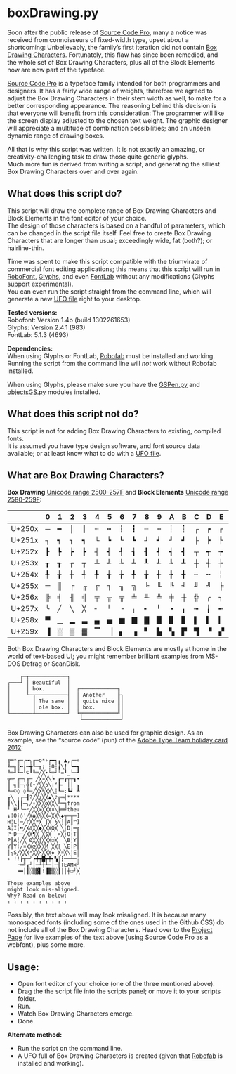 # boxDrawing.py

Soon after the public release of [Source Code Pro][scp], many a notice was received from connoisseurs of fixed-width type, upset about a shortcoming: Unbelievably, the family’s first iteration did not contain [Box Drawing Characters][boxwiki]. 
Fortunately, this flaw has since been remedied, and the whole set of Box Drawing Characters, plus all of the Block Elements now are now part of the typeface.  

[Source Code Pro][scp] is a typeface family intended for both programmers and designers. It has a fairly wide range of weights, therefore we agreed to adjust the Box Drawing Characters in their stem width as well, to make for a better corresponding appearance.
The reasoning behind this decision is that everyone will benefit from this consideration: The programmer will like the screen display adjusted to the chosen text weight. 
The graphic designer will appreciate a multitude of combination possibilities; and an unseen dynamic range of drawing boxes.

All that is why this script was written. It is not exactly an amazing, or creativity-challenging task to draw those quite generic glyphs.  
Much more fun is derived from writing a script, and generating the silliest Box Drawing Characters over and over again.


## What does this script do?

This script will draw the complete range of Box Drawing Characters and Block Elements in the font editor of your choice.  
The design of those characters is based on a handful of parameters, which can be changed in the script file itself. 
Feel free to create Box Drawing Characters that are longer than usual; exceedingly wide, fat (both?); or hairline-thin.  


Time was spent to make this script compatible with the triumvirate of commercial font editing applications; this means that this script will run in [RoboFont][], [Glyphs][], and even [FontLab][] without any modifications (Glyphs support experimental).  
You can even run the script straight from the command line, which will generate a new [UFO file][ufo] right to your desktop.


__Tested versions:__  
Robofont: Version 1.4b (build 1302261653)  
Glyphs: Version 2.4.1 (983)  
FontLab: 5.1.3 (4693)  


__Dependencies:__  
When using Glyphs or FontLab, [Robofab][] must be installed and working.
Running the script from the command line will _not_ work without Robofab installed.

When using Glyphs, please make sure you have the [GSPen.py][] and [objectsGS.py][] modules installed.


## What does this script not do?

This script is not for adding Box Drawing Characters to existing, compiled fonts.  
It is assumed you have type design software, and font source data available; or at least know what to do with a [UFO file][ufo].


## What are Box Drawing Characters?

__Box Drawing__ [Unicode range 2500-257F][box] and __Block Elements__ [Unicode range 2580-259F][block]:

|         |  0  |  1  |  2  |  3  |  4  |  5  |  6  |  7  |  8  |  9  |  A  |  B  |  C  |  D  |  E  |  F  |
| ------- | --- | --- | --- | --- | --- | --- | --- | --- | --- | --- | --- | --- | --- | --- | --- | --- |
| U+250x  |  ─  |  ━  |  │  |  ┃  |  ┄  |  ┅  |  ┆  |  ┇  |  ┈  |  ┉  |  ┊  |  ┋  |  ┌  |  ┍  |  ┎  |  ┏  |
| U+251x  |  ┐  |  ┑  |  ┒  |  ┓  |  └  |  ┕  |  ┖  |  ┗  |  ┘  |  ┙  |  ┚  |  ┛  |  ├  |  ┝  |  ┞  |  ┟  |
| U+252x  |  ┠  |  ┡  |  ┢  |  ┣  |  ┤  |  ┥  |  ┦  |  ┧  |  ┨  |  ┩  |  ┪  |  ┫  |  ┬  |  ┭  |  ┮  |  ┯  |
| U+253x  |  ┰  |  ┱  |  ┲  |  ┳  |  ┴  |  ┵  |  ┶  |  ┷  |  ┸  |  ┹  |  ┺  |  ┻  |  ┼  |  ┽  |  ┾  |  ┿  |
| U+254x  |  ╀  |  ╁  |  ╂  |  ╃  |  ╄  |  ╅  |  ╆  |  ╇  |  ╈  |  ╉  |  ╊  |  ╋  |  ╌  |  ╍  |  ╎  |  ╏  |
| U+255x  |  ═  |  ║  |  ╒  |  ╓  |  ╔  |  ╕  |  ╖  |  ╗  |  ╘  |  ╙  |  ╚  |  ╛  |  ╜  |  ╝  |  ╞  |  ╟  |
| U+256x  |  ╠  |  ╡  |  ╢  |  ╣  |  ╤  |  ╥  |  ╦  |  ╧  |  ╨  |  ╩  |  ╪  |  ╫  |  ╬  |  ╭  |  ╮  |  ╯  |
| U+257x  |  ╰  |  ╱  |  ╲  |  ╳  |  ╴  |  ╵  |  ╶  |  ╷  |  ╸  |  ╹  |  ╺  |  ╻  |  ╼  |  ╽  |  ╾  |  ╿  |
| U+258x  |  ▀  |  ▁  |  ▂  |  ▃  |  ▄  |  ▅  |  ▆  |  ▇  |  █  |  ▉  |  ▊  |  ▋  |  ▌  |  ▍  |  ▎  |  ▏  |
| U+259x  |  ▐  |  ░  |  ▒  |  ▓  |  ▔  |  ▕  |  ▖  |  ▗  |  ▘  |  ▙  |  ▚  |  ▛  |  ▜  |  ▝  |  ▞  |  ▟  |


Both Box Drawing Characters and Block Elements are mostly at home in the world of text-based UI; you might remember brilliant examples from MS-DOS Defrag or ScanDisk.

	    ┌─┬────────────┐
	┌───┘ │ Beautiful  │  
	│     │ box.       │  ┌────────────╖
	│     ╰─┰──────────┤  │ Another    ╟┐
	│       ┃ The same │  │ quite nice ║│
	│       ┃ ole box. │  │ box.       ║│
	└───────┸──────────┘  ╘╤═══════════╝│
	                       └────────────┘       

Box Drawing Characters can also be used for graphic design.
As an example, see the “source code” (pun) of the [Adobe Type Team holiday card 2012][xmas]:

	╔═*╓─╭╍╮╓─o*›┍━┑╻ ▲,┌─»
	╚═╗║╍╽┅╈╙─╖¡ ┆0┆╽╲╿ ┕━┓
	╚═╜╙━╹©╹╚═╱╳∙┕═┙╵=╹_└─┛
	╦┉╴╓─╮╓─ ╱╳¤╳╲┕ ┎─┎┬┬┒•
	║ ╗║─╮╬(•╱∑╳ɔ╲¡ʻ┣╸ || ┒
	╙─©◊ ◊╙─╱╳╳⅓╳╳╲┆┖─:┗┛ ┸
	┎╲ ╷╭─┨?╱╳¿╳╳▲╲♪╔═╡****
	┃╲╲┃┃─╮╱↑╳╳╳ợ╳╳╲╚═╗from
	╵ H┚╰─ᵒ╱╳╳∞╳╳╳¤╲╞═╝the↓
	↓╎O┊◊ˈ╱╳◉╳%╳╳=╳╳╲◆╦═╦═]
	H╎L┊─╱♪╳╳ʷ╳ ∫╳ §╲┊║A║™]
	A╎I┊╍╱╳∂╳╳◆╳╳╳Ω╳ ╲┊D┊═╗
	P─D──╱╳╳¶╳ ╳$╳  ¤╳┊O┊T║
	P║A┊╱╳ Ø╳╳ƒ╳╳╳☑╳  ╲B┊Y║
	Y║Y┊╱¤╳╳œ╳╳╳Ṃ ╳╳| ╲E┊P║
	│┐S╱╳╳╳ˣ╳╳×╳╳╳◆ ╳¤╳╲┊E│
	↓ !!┟╥─╯┍╇┯█┯╇┑▚│┇──┴─┊
	   ╶═╝┎┘│━┵┼┶━│┈╢TEAM<╯
	   ╺━│┃░▒▓▌!▐▓▒░┃││┼☑┘╳

	Those examples above 
	might look mis-aligned.
	Why? Read on below: 
	↓ ↓ ↓ ↓ ↓ ↓ ↓ ↓ ↓ ↓ 

Possibly, the text above will may look misaligned. It is because many monospaced fonts (including some of the ones used in the Github CSS) do not include all of the Box Drawing Characters. Head over to the [Project Page][] for live examples of the text above (using Source Code Pro as a webfont), plus some more.

<!-- This is how the above text should look like if your browser is using a font with proper box drawing support (e.g. [Source Code Pro][scp]):  
![boxes](img/boxes.png)  
![tree](img/tree.png)
 -->


## Usage:
- Open font editor of your choice (one of the three mentioned above).
- Drag the the script file into the scripts panel; or move it to your scripts folder.
- Run.
- Watch Box Drawing Characters emerge.
- Done.

__Alternate method:__

- Run the script on the command line.
- A UFO full of Box Drawing Characters is created (given that [Robofab][] is installed and working).




[box]: http://www.unicode.org/charts/PDF/U2500.pdf
[block]: http://www.unicode.org/charts/PDF/U2580.pdf
[xmas]: http://blogs.adobe.com/typblography/files/2012/12/happy-holidays-2012.pdf
[boxwiki]: http://en.wikipedia.org/wiki/Box_drawing_characters
[scp]: https://github.com/adobe/source-code-pro
[robofont]: http://doc.robofont.com/
[glyphs]: http://glyphsapp.com/
[fontlab]: http://www.fontlab.com/font-editor/fontlab-studio/
[robofab]: http://robofab.org/
[ufo]: http://unifiedfontobject.org/
[Project Page]: http://adobe-type-tools.github.io/box-drawing/
[objectsGS.py]: https://github.com/schriftgestalt/Glyphs-Scripts/blob/master/objectsGS.py
[GSpen.py]: https://github.com/schriftgestalt/Glyphs-Scripts/blob/master/GSPen.py
